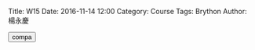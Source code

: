 Title: W15
Date: 2016-11-14 12:00
Category: Course
Tags: Brython
Author: 楊永慶



<!-- PELICAN_END_SUMMARY -->




<!-- 導入 Brython 標準程式庫 -->

<script type="text/javascript" 
    src="https://cdn.rawgit.com/brython-dev/brython/master/www/src/brython_dist.js">
</script>

<!-- 啟動 Brython -->

<script>
window.onload=function(){
brython(1);
}
</script>

<!-- 以下實際利用  Brython 程式 -->

<div id="con"></div>
<script type="text/python3">
from browser import document as do
from browser import html
c = do["con"]
def compa(e):
    your_input = input("請輸入一個整數!")
    # 如何判斷所輸入的整數比 10 大
 
    if int(your_input) > 10:
        c <= "所輸入的整數:" + your_input + "比 10 大" + html.BR()
    else:
        c <= "所輸入的整數:" + your_input + "比 10 小" + html.BR()
 
#print("test")
'''
for i in range(5):
    c <= "test" + html.BR()
'''
do["b1"].bind("click", compa)
</script>
<button id="b1">compa</button>





